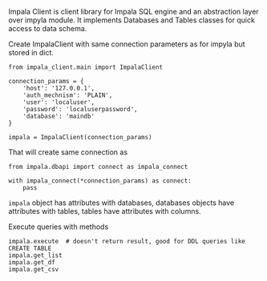 Impala Client is client library for Impala SQL engine and an abstraction layer over impyla module. It implements Databases and Tables classes for quick access to data schema.	

Create ImpalaClient with same connection parameters as for impyla but stored in dict.

```
from impala_client.main import ImpalaClient

connection_params = {
    'host': '127.0.0.1',
    'auth_mechnism': 'PLAIN',
    'user': 'localuser', 
    'password': 'localuserpassword', 
    'database': 'maindb'
}

impala = ImpalaClient(connection_params)
``` 

That will create same connection as 
```
from impala.dbapi import connect as impala_connect 

with impala_connect(*connection_params) as connect:
    pass
```

`impala` object has attributes with databases, databases objects have attributes with tables, tables have attributes with columns. 

Execute queries with methods 
```
impala.execute  # doesn't return result, good for DDL queries like CREATE TABLE
impala.get_list
impala.get_df
impala.get_csv
```

